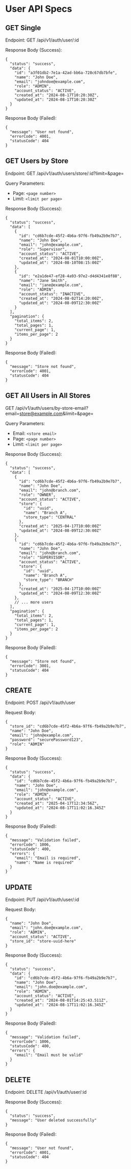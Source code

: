 # User API Specs

## GET Single

Endpoint: GET /api/v1/auth/user/:id

Response Body (Success):

```
{
  "status": "success",
  "data": {
    "id": "a3f01db2-7e1a-42ad-bb6a-728c67db7bfe",
    "name": "John Doe",
    "email": "johndoe@example.com",
    "role": "ADMIN",
    "account_status": "ACTIVE",
    "created_at": "2024-08-17T10:20:30Z",
    "updated_at": "2024-08-17T10:20:30Z"
  }
}
```

Response Body (Failed):

```
{
  "message": "User not found",
  "errorCode": 4001,
  "statusCode": 404
}
```

## GET Users by Store

Endpoint: GET /api/v1/auth/users/store/:id?limit=&page=

Query Parameters:

* Page: `<page number>`
* Limit: `<limit per page>`

Response Body (Success):

```
{
  "status": "success",
  "data": [
    {
      "id": "cd6b7cde-45f2-4b6a-97f6-fb49a2b9e7b7",
      "name": "John Doe",
      "email": "john@example.com",
      "role": "Supervisor",
      "account_status": "ACTIVE",
      "created_at": "2024-08-01T10:00:00Z",
      "updated_at": "2024-08-10T08:15:00Z"
    },
    {
      "id": "e2a1de47-ef28-4a93-97e2-d4d4341e8f88",
      "name": "Jane Smith",
      "email": "jane@example.com",
      "role": "ADMIN",
      "account_status": "INACTIVE",
      "created_at": "2024-08-02T14:20:00Z",
      "updated_at": "2024-08-09T12:30:00Z"
    }
  ],
  "pagination": {
    "total_items": 2,
    "total_pages": 1,
    "current_page": 1,
    "items_per_page": 2
  }
}
```

Response Body (Failed):

```
{
  "message": "Store not found",
  "errorCode": 4001,
  "statusCode": 404
}
```

## GET All Users in All Stores

GET /api/v1/auth/users/by-store-email?email=store@example.com&limit=&page=

Query Parameters:

* Email: `<store email>`
* Page: `<page number>`
* Limit: `<limit per page>`

Response Body (Success):

```
{
  "status": "success",
  "data": [
    {
      "id": "cd6b7cde-45f2-4b6a-97f6-fb49a2b9e7b7",
      "name": "John Doe",
      "email": "john@branch.com",
      "role": "OWNER",
      "account_status": "ACTIVE",
      "store": {
        "id": "uuid",
        "name": "Branch A",
        "store_type": "CENTRAL"
      },
      "created_at": "2025-04-17T10:00:00Z"
      "updated_at": "2024-08-09T12:30:00Z"
    },
    {
      "id": "cd6b7cde-45f2-4b6a-97f6-fb49a2b9e7b7",
      "name": "John Doe",
      "email": "john@branch.com",
      "role": "SUPERVISOR",
      "account_status": "ACTIVE",
      "store": {
        "id": "uuid",
        "name": "Branch A",
        "store_type": "BRANCH"
      },
      "created_at": "2025-04-17T10:00:00Z"
      "updated_at": "2024-08-09T12:30:00Z"
    },
    // ... more users
  ],
  "pagination": {
    "total_items": 2,
    "total_pages": 1,
    "current_page": 1,
    "items_per_page": 2
  }
}

```

Response Body (Failed):

```
{
  "message": "Store not found",
  "errorCode": 3001,
  "statusCode": 404
}
```

## CREATE

Endpoint: POST /api/v1/auth/user

Request Body:

```
{
  "store_id": "cd6b7cde-45f2-4b6a-97f6-fb49a2b9e7b7",
  "name": "John Doe",
  "email": "john@example.com",
  "password": "securePassword123",
  "role": "ADMIN"
}
```

Response Body (Success):

```
{
  "status": "success",
  "data": {
    "id": "cd6b7cde-45f2-4b6a-97f6-fb49a2b9e7b7",
    "name": "John Doe",
    "email": "john@example.com",
    "role": "ADMIN",
    "account_status": "ACTIVE",
    "created_at": "2025-04-17T12:34:56Z",
    "updated_at": "2024-08-17T11:02:16.345Z"
  }
}
```

Response Body (Failed):

```
{
  "message": "Validation failed",
  "errorCode": 1006,
  "statusCode": 400,
  "errors": {
    "email": "Email is required",
    "name": "Name is required"
  }
}
```

## UPDATE

Endpoint: PUT /api/v1/auth/user/:id

Request Body:

```
{
  "name": "John Doe",
  "email": "john.doe@example.com",
  "role": "ADMIN",        
  "account_status": "ACTIVE",   
  "store_id": "store-uuid-here"
}
```

Response Body (Success):

```
{
  "status": "success",
  "data": {
    "id": "cd6b7cde-45f2-4b6a-97f6-fb49a2b9e7b7",
    "name": "John Doe",
    "email": "john.doe@example.com",
    "role": "ADMIN",
    "account_status": "ACTIVE",
    "created_at": "2024-08-01T14:25:43.511Z",
    "updated_at": "2024-08-17T11:02:16.345Z"
  }
}
```

Response Body (Failed):

```
{
  "message": "Validation failed",
  "errorCode": 1006,
  "statusCode": 400,
  "errors": {
    "email": "Email must be valid"
  }
}
```

## DELETE

Endpoint: DELETE /api/v1/auth/user/:id

Response Body (Success):

```
{
  "status": "success",
  "message": "User deleted successfully"
}
```

Response Body (Failed):

```
{
  "message": "User not found",
  "errorCode": 4001,
  "statusCode": 404
}
```
